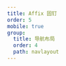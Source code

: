 ```yaml
---
title: Affix 固钉
order: 5
mobile: true
group:
  title: 导航布局
  order: 4
  path: navlayout
---
```


<code src="../demo/Affix.tsx"></code>
<API src="../src/Affix.tsx"></API>
